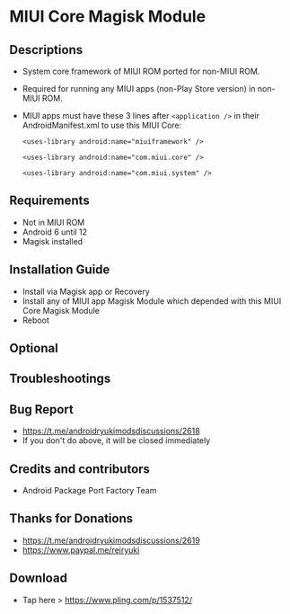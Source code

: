 # MIUI Core Magisk Module

## Descriptions
- System core framework of MIUI ROM ported for non-MIUI ROM.
- Required for running any MIUI apps (non-Play Store version) in non-MIUI ROM.
- MIUI apps must have these 3 lines after `<application />` in their AndroidManifest.xml to use this MIUI Core:

  `<uses-library android:name="miuiframework" />`

  `<uses-library android:name="com.miui.core" />`

  `<uses-library android:name="com.miui.system" />`

## Requirements
- Not in MIUI ROM
- Android 6 until 12
- Magisk installed

## Installation Guide
- Install via Magisk app or Recovery
- Install any of MIUI app Magisk Module which depended with this MIUI Core Magisk Module
- Reboot

## Optional

## Troubleshootings

## Bug Report
- https://t.me/androidryukimodsdiscussions/2618
- If you don't do above, it will be closed immediately

## Credits and contributors
- Android Package Port Factory Team

## Thanks for Donations
- https://t.me/androidryukimodsdiscussions/2619
- https://www.paypal.me/reiryuki

## Download
- Tap here > https://www.pling.com/p/1537512/


